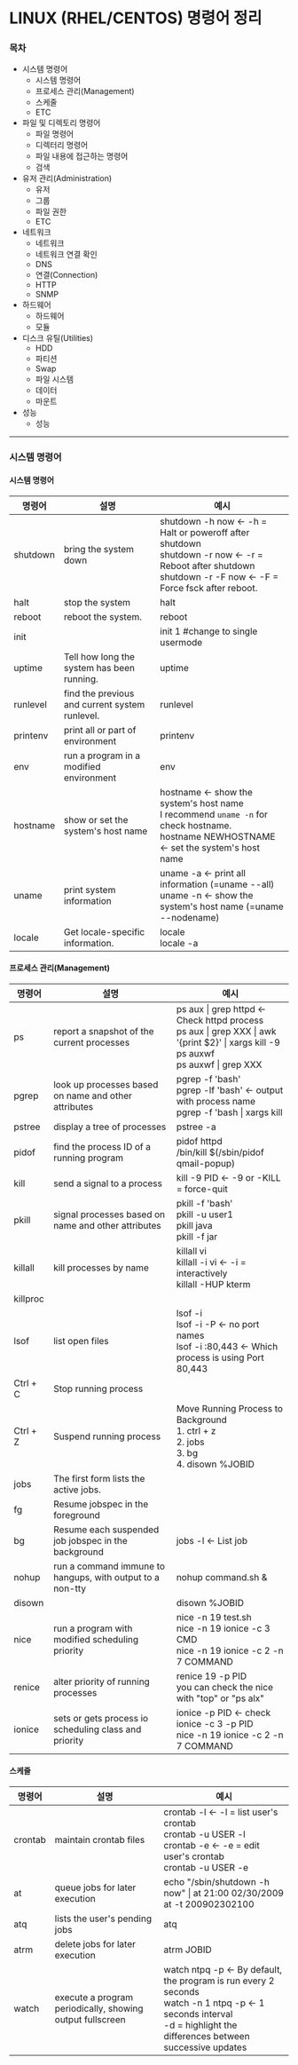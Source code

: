 # LINUX (RHEL/CENTOS) 명령어 정리
### 목차

* 시스템 명령어
	* 시스템 명령어
	* 프로세스 관리(Management)
	* 스케줄
	* ETC
* 파일 및 디렉토리 명령어
	* 파일 명령어
	* 디렉터리 명령어
	* 파일 내용에 접근하는 명령어
	* 검색
* 유저 관리(Administration)
	* 유저
	* 그룹
	* 파일 권한
	* ETC
* 네트워크
	* 네트워크
	* 네트워크 연결 확인
	* DNS
	* 연결(Connection)
	* HTTP
	* SNMP
* 하드웨어
	* 하드웨어
	* 모듈
* 디스크 유틸(Utilities)
	* HDD
	* 파티션
	* Swap
	* 파일 시스템
	* 데이터
	* 마운트
* 성능
	* 성능

---

### 시스템 명령어
#### 시스템 명령어
| 명령어 | 설명 | 예시 |
|---|---|---|
| shutdown | bring the system down | shutdown -h now ← -h = Halt or poweroff after shutdown <br/> shutdown -r now ← -r = Reboot after shutdown <br/> shutdown -r -F now ← -F = Force fsck after reboot.  |
| halt | stop the system | halt |
| reboot | reboot the system. | reboot |
| init |  | init 1 #change to single usermode |
| uptime | Tell how long the system has been running. | uptime |
| runlevel | find the previous and current system runlevel. | runlevel |
| printenv | print all or part of environment | printenv |
| env | run a program in a modified environment | env |
| hostname | show or set the system's host name | hostname ← show the system's host name <br/> I recommend  `uname -n`  for check hostname. <br/> hostname NEWHOSTNAME ← set the system's host name |
| uname | print system information | uname -a ← print all information (=uname --all) <br/> uname -n ← show the system's host name (=uname --nodename) |
| locale | Get locale-specific information. | locale <br/> locale -a |grep -i ja <- -a : --all-locales |

#### 프로세스 관리(Management)
| 명령어 | 설명 | 예시 | 
|---|---|---|
| ps | report a snapshot of the current processes | ps aux \| grep httpd ← Check httpd process <br/> ps aux \| grep XXX \| awk '{print $2}' \| xargs kill -9 <br/> ps auxwf <br/> ps auxwf \| grep XXX |
| pgrep | look up processes based on name and other attributes | pgrep -f 'bash' <br/> pgrep -lf 'bash' ← output with process name <br/> pgrep -f 'bash \| xargs kill |
| pstree | display a tree of processes | pstree -a |
| pidof | find the process ID of a running program | pidof httpd <br/> /bin/kill $(/sbin/pidof qmail-popup) |
| kill | send a signal to a process | kill -9 PID ← -9 or -KILL = force-quit |
| pkill | signal processes based on name and other attributes | pkill -f 'bash' <br/> pkill -u user1 <br/> pkill java <br/> pkill -f jar |
| killall | kill processes by name | killall vi <br/> killall -i vi ← -i = interactively <br/> killall -HUP kterm |
| killproc |  |  |
| lsof | list open files | lsof -i <br/> lsof -i -P ← no port names <br/> lsof -i :80,443 ← Which process is using Port 80,443 |
| Ctrl + C | Stop running process |  |
| Ctrl + Z | Suspend running process | Move Running Process to Background <br/> 1. ctrl + z <br/> 2. jobs <br/> 3. bg <br/> 4. disown %JOBID |
| jobs | The first form lists the active jobs. |  |
| fg |Resume jobspec in the foreground  |  |
| bg | Resume each suspended job jobspec in the background | jobs -l ← List job |
| nohup | run a command immune to hangups, with output to a non-tty | nohup command.sh & |
| disown |  | disown %JOBID |
| nice | run a program with modified scheduling priority | nice -n 19 test.sh <br/> nice -n 19 ionice -c 3 CMD <br/> nice -n 19 ionice -c 2 -n 7 COMMAND |
| renice | alter priority of running processes | renice 19 -p PID <br/> you can check the nice with "top" or "ps alx" |
| ionice | sets or gets process io scheduling class and priority | ionice -p PID ← check <br/> ionice -c 3 -p PID <br/> nice -n 19 ionice -c 2 -n 7 COMMAND |

#### 스케줄
| 명령어 | 설명 | 예시 |
|---|---|---|
| crontab | maintain crontab files | crontab -l ← -l = list user's crontab <br/> crontab -u USER -l <br/> crontab -e ← -e = edit user's crontab <br/> crontab -u USER -e  |
| at | queue jobs for later execution | echo "/sbin/shutdown -h now" \| at 21:00 02/30/2009 <br/> at -t 200902302100  |
| atq | lists the user's pending jobs | atq |
| atrm | delete jobs for later execution | atrm JOBID |
| watch | execute a program periodically, showing output fullscreen | watch ntpq -p ← By default, the program is run every 2 seconds <br/> watch -n 1 ntpq -p ← 1 seconds interval <br/> -d = highlight the differences between successive updates|
